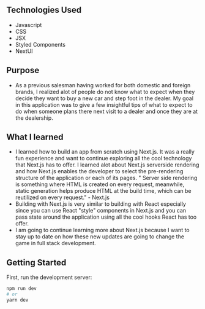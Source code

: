 ## Technologies Used

- Javascript
- CSS
- JSX
- Styled Components
- NextUI

## Purpose

- As a previous salesman having worked for both domestic and foreign brands, I realized alot of people do not know what to expect when they decide they want to buy a new car and step foot in the dealer. My goal in this application was to give a few insightful tips of what to expect to do when someone plans there next visit to a dealer and once they are at the dealership. 

## What I learned

- I learned how to build an app from scratch using Next.js. It was a really fun experience and want to continue exploring all the cool technology that Next.js has to offer. I learned alot about Next.js serverside rendering and how Next.js enables the developer to select the pre-rendering structure of the application or each of its pages. 
" Server side rendering is something where HTML is created on every request, meanwhile, static generation helps produce HTML at the build time, which can be reutilized on every request." - Next.js 
- Building with Next.js is very similar to building with React especially since you can use React "style" components in Next.js and you can pass state around the application using all the cool hooks React has too offer. 
- I am going to continue learning more about Next.js because I want to stay up to date on how these new updates are going to change the game in full stack development. 

## Getting Started

First, run the development server:

```bash
npm run dev
# or
yarn dev
```
